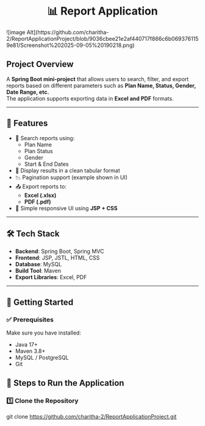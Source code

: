  <h1 align="center">📊 Report Application</h1> 
 ![image Alt](https://github.com/charitha-2/ReportApplicationProject/blob/9036cbee21e2af440717f866c6b0693761159e81/Screenshot%202025-09-05%20190218.png)
 <h2> Project Overview</h2>

A **Spring Boot mini-project** that allows users to search, filter, and export reports based on different parameters such as **Plan Name, Status, Gender, Date Range, etc.**  
The application supports exporting data in **Excel and PDF** formats.

---

## 🚀 Features

- 🔎 Search reports using:
  - Plan Name  
  - Plan Status  
  - Gender  
  - Start & End Dates  
- 📄 Display results in a clean tabular format  
- 📉 Pagination support (example shown in UI)  
- 📤 Export reports to:
  - **Excel (.xlsx)**  
  - **PDF (.pdf)**  
- 🎨 Simple responsive UI using **JSP + CSS**

---

## 🛠️ Tech Stack

- **Backend**: Spring Boot, Spring MVC  
- **Frontend**: JSP, JSTL, HTML, CSS  
- **Database**: MySQL   
- **Build Tool**: Maven  
- **Export Libraries**: Excel, PDF  

---
## 🚀 Getting Started

### ✅ Prerequisites
Make sure you have installed:
- Java 17+  
- Maven 3.8+  
- MySQL / PostgreSQL  
- Git  


## 🚀 Steps to Run the Application

### 1️⃣ Clone the Repository

git clone https://github.com/charitha-2/ReportApplicationProject.git



